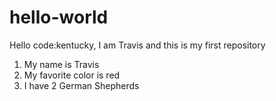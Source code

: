 # hello-world
Hello code:kentucky, I am Travis and this is my first repository
1. My name is Travis
2. My favorite color is red
3. I have 2 German Shepherds
